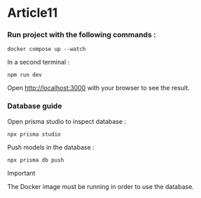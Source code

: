 # Article11

### Run project with the following commands :

```
docker compose up --watch
```

In a second terminal :

```
npm run dev
```

Open [http://localhost:3000](http://localhost:3000) with your browser to see the result.

### Database guide

Open prisma studio to inspect database :

```
npx prisma studio
```
Push models in the database :

```
npx prisma db push
```

> [!IMPORTANT]  
> The Docker image must be running in order to use the database.